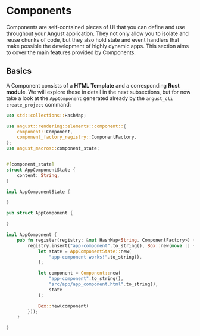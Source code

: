 
&nbsp;

# Components

Components are self-contained pieces of UI that you can define and use throughout your Angust application. They not only allow you to isolate and reuse chunks of code, but they also hold state and event handlers that make possible the development of highly dynamic apps. This section aims to cover the main features provided by Components.

## Basics

A Component consists of a **HTML Template** and a corresponding **Rust module**. We will explore these in detail in the next subsections, but for now take a look at the `AppComponent` generated already by the `angust_cli create_project` command:

```rust
use std::collections::HashMap;

use angust::rendering::elements::component::{
    component::Component, 
    component_factory_registry::ComponentFactory, 
};
use angust_macros::component_state;


#[component_state]
struct AppComponentState {
    content: String,
}

impl AppComponentState {

}

pub struct AppComponent {

}

impl AppComponent {
    pub fn register(registry: &mut HashMap<String, ComponentFactory>) {
        registry.insert("app-component".to_string(), Box::new(move || {
            let state = AppComponentState::new(
                "app-component works!".to_string(),
            );

            let component = Component::new(
                "app-component".to_string(),
                "src/app/app_component.html".to_string(),
                state
            );

            Box::new(component)
        }));
    }

} 
```